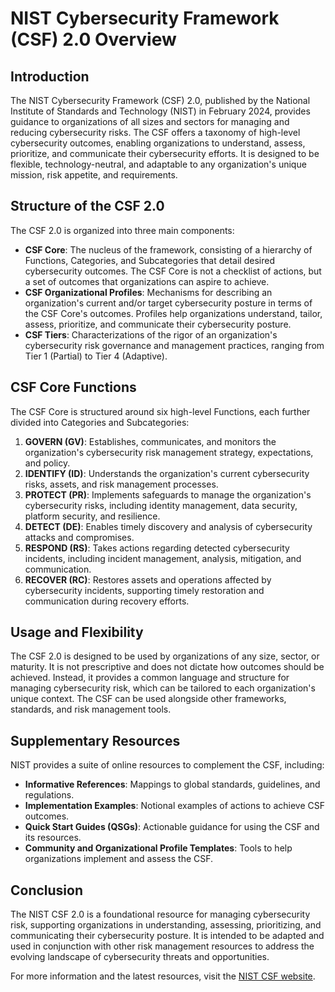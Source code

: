 # NIST Cybersecurity Framework (CSF) 2.0 Overview

## Introduction
The NIST Cybersecurity Framework (CSF) 2.0, published by the National Institute of Standards and Technology (NIST) in February 2024, provides guidance to organizations of all sizes and sectors for managing and reducing cybersecurity risks. The CSF offers a taxonomy of high-level cybersecurity outcomes, enabling organizations to understand, assess, prioritize, and communicate their cybersecurity efforts. It is designed to be flexible, technology-neutral, and adaptable to any organization's unique mission, risk appetite, and requirements.

## Structure of the CSF 2.0
The CSF 2.0 is organized into three main components:

- **CSF Core**: The nucleus of the framework, consisting of a hierarchy of Functions, Categories, and Subcategories that detail desired cybersecurity outcomes. The CSF Core is not a checklist of actions, but a set of outcomes that organizations can aspire to achieve.
- **CSF Organizational Profiles**: Mechanisms for describing an organization's current and/or target cybersecurity posture in terms of the CSF Core's outcomes. Profiles help organizations understand, tailor, assess, prioritize, and communicate their cybersecurity posture.
- **CSF Tiers**: Characterizations of the rigor of an organization's cybersecurity risk governance and management practices, ranging from Tier 1 (Partial) to Tier 4 (Adaptive).

## CSF Core Functions
The CSF Core is structured around six high-level Functions, each further divided into Categories and Subcategories:

1. **GOVERN (GV)**: Establishes, communicates, and monitors the organization's cybersecurity risk management strategy, expectations, and policy.
2. **IDENTIFY (ID)**: Understands the organization's current cybersecurity risks, assets, and risk management processes.
3. **PROTECT (PR)**: Implements safeguards to manage the organization's cybersecurity risks, including identity management, data security, platform security, and resilience.
4. **DETECT (DE)**: Enables timely discovery and analysis of cybersecurity attacks and compromises.
5. **RESPOND (RS)**: Takes actions regarding detected cybersecurity incidents, including incident management, analysis, mitigation, and communication.
6. **RECOVER (RC)**: Restores assets and operations affected by cybersecurity incidents, supporting timely restoration and communication during recovery efforts.

## Usage and Flexibility
The CSF 2.0 is designed to be used by organizations of any size, sector, or maturity. It is not prescriptive and does not dictate how outcomes should be achieved. Instead, it provides a common language and structure for managing cybersecurity risk, which can be tailored to each organization's unique context. The CSF can be used alongside other frameworks, standards, and risk management tools.

## Supplementary Resources
NIST provides a suite of online resources to complement the CSF, including:
- **Informative References**: Mappings to global standards, guidelines, and regulations.
- **Implementation Examples**: Notional examples of actions to achieve CSF outcomes.
- **Quick Start Guides (QSGs)**: Actionable guidance for using the CSF and its resources.
- **Community and Organizational Profile Templates**: Tools to help organizations implement and assess the CSF.

## Conclusion
The NIST CSF 2.0 is a foundational resource for managing cybersecurity risk, supporting organizations in understanding, assessing, prioritizing, and communicating their cybersecurity posture. It is intended to be adapted and used in conjunction with other risk management resources to address the evolving landscape of cybersecurity threats and opportunities.

For more information and the latest resources, visit the [NIST CSF website](https://www.nist.gov/cyberframework).

